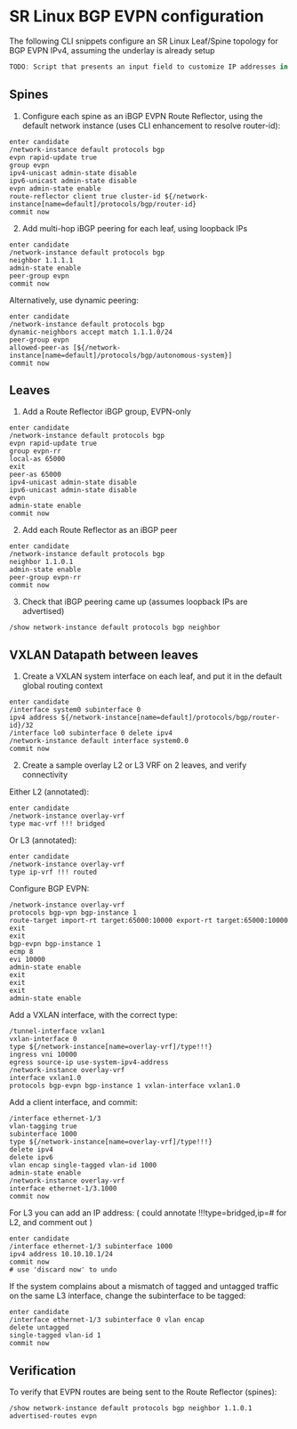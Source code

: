 # SR Linux BGP EVPN configuration

The following CLI snippets configure an SR Linux Leaf/Spine topology for BGP EVPN IPv4, assuming the underlay is already setup

```js script  
TODO: Script that presents an input field to customize IP addresses in the snippets below
```  
## Spines

1. Configure each spine as an iBGP EVPN Route Reflector, using the default network instance (uses CLI enhancement to resolve router-id):
```
enter candidate
/network-instance default protocols bgp 
evpn rapid-update true
group evpn
ipv4-unicast admin-state disable
ipv6-unicast admin-state disable
evpn admin-state enable
route-reflector client true cluster-id ${/network-instance[name=default]/protocols/bgp/router-id}
commit now
```

2. Add multi-hop iBGP peering for each leaf, using loopback IPs
```
enter candidate
/network-instance default protocols bgp
neighbor 1.1.1.1
admin-state enable
peer-group evpn
commit now
```
Alternatively, use dynamic peering:
```
enter candidate
/network-instance default protocols bgp
dynamic-neighbors accept match 1.1.1.0/24
peer-group evpn
allowed-peer-as [${/network-instance[name=default]/protocols/bgp/autonomous-system}]
commit now
```

## Leaves

1. Add a Route Reflector iBGP group, EVPN-only
```
enter candidate
/network-instance default protocols bgp
evpn rapid-update true
group evpn-rr
local-as 65000
exit
peer-as 65000
ipv4-unicast admin-state disable
ipv6-unicast admin-state disable
evpn
admin-state enable
commit now
```

2. Add each Route Reflector as an iBGP peer
```
enter candidate
/network-instance default protocols bgp
neighbor 1.1.0.1
admin-state enable
peer-group evpn-rr
commit now
```

3. Check that iBGP peering came up (assumes loopback IPs are advertised)
```
/show network-instance default protocols bgp neighbor
```

## VXLAN Datapath between leaves

1. Create a VXLAN system interface on each leaf, and put it in the default global routing context
```
enter candidate
/interface system0 subinterface 0
ipv4 address ${/network-instance[name=default]/protocols/bgp/router-id}/32
/interface lo0 subinterface 0 delete ipv4
/network-instance default interface system0.0
commit now
```

2. Create a sample overlay L2 or L3 VRF on 2 leaves, and verify connectivity

Either L2 (annotated):
```
enter candidate
/network-instance overlay-vrf
type mac-vrf !!! bridged
```

Or L3 (annotated):
```
enter candidate
/network-instance overlay-vrf
type ip-vrf !!! routed
```

Configure BGP EVPN:
```
/network-instance overlay-vrf
protocols bgp-vpn bgp-instance 1 
route-target import-rt target:65000:10000 export-rt target:65000:10000
exit
exit
bgp-evpn bgp-instance 1
ecmp 8
evi 10000
admin-state enable
exit
exit
exit
admin-state enable
```

Add a VXLAN interface, with the correct type:
```
/tunnel-interface vxlan1
vxlan-interface 0
type ${/network-instance[name=overlay-vrf]/type!!!}
ingress vni 10000
egress source-ip use-system-ipv4-address
/network-instance overlay-vrf 
interface vxlan1.0
protocols bgp-evpn bgp-instance 1 vxlan-interface vxlan1.0
```

Add a client interface, and commit:
```
/interface ethernet-1/3
vlan-tagging true
subinterface 1000
type ${/network-instance[name=overlay-vrf]/type!!!}
delete ipv4
delete ipv6
vlan encap single-tagged vlan-id 1000
admin-state enable
/network-instance overlay-vrf
interface ethernet-1/3.1000
commit now
```

For L3 you can add an IP address: ( could annotate !!!type=bridged,ip=# for L2, and comment out )
```
enter candidate
/interface ethernet-1/3 subinterface 1000
ipv4 address 10.10.10.1/24
commit now
# use 'discard now' to undo
```

If the system complains about a mismatch of tagged and untagged traffic on the same L3 interface, change the subinterface to be tagged:
```
enter candidate
/interface ethernet-1/3 subinterface 0 vlan encap 
delete untagged
single-tagged vlan-id 1
commit now
```
## Verification
To verify that EVPN routes are being sent to the Route Reflector (spines):
```
/show network-instance default protocols bgp neighbor 1.1.0.1 advertised-routes evpn
```
